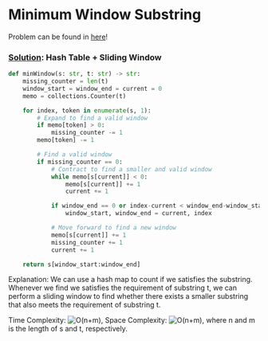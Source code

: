 # Minimum Window Substring

Problem can be found in [here](https://leetcode.com/problems/minimum-window-substring/)!

### [Solution](/Sliding%20Window/76-MinimumWindowSubstring/solution.py): Hash Table + Sliding Window

```python
def minWindow(s: str, t: str) -> str:
    missing_counter = len(t)
    window_start = window_end = current = 0
    memo = collections.Counter(t)

    for index, token in enumerate(s, 1):
        # Expand to find a valid window
        if memo[token] > 0:
            missing_counter -= 1
        memo[token] -= 1

        # Find a valid window
        if missing_counter == 0:
            # Contract to find a smaller and valid window
            while memo[s[current]] < 0:
                memo[s[current]] += 1
                current += 1

            if window_end == 0 or index-current < window_end-window_start:
                window_start, window_end = current, index

            # Move forward to find a new window
            memo[s[current]] += 1
            missing_counter += 1
            current += 1

    return s[window_start:window_end]
```

Explanation: We can use a hash map to count if we satisfies the substring. Whenever we find we satisfies the requirement of substring t, we can perform a sliding window to find whether there exists a smaller substring that also meets the requirement of substring t.

Time Complexity: ![O(n+m)](<https://latex.codecogs.com/svg.image?\inline&space;O(n)>), Space Complexity: ![O(n+m)](<https://latex.codecogs.com/svg.image?\inline&space;O(n)>), where n and m is the length of s and t, respectively.
